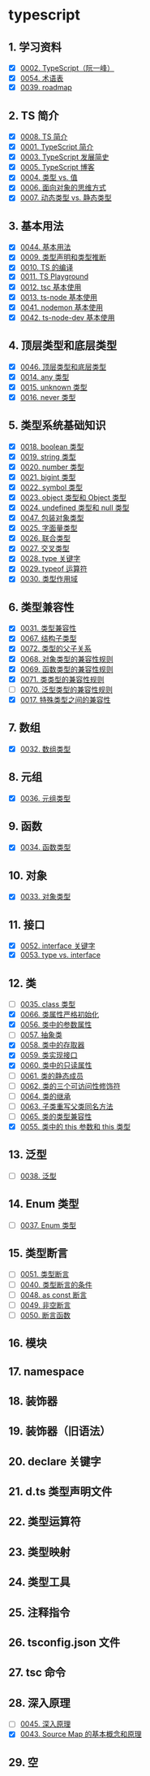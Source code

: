 # typescript


## 1. 学习资料

- [x] [0002. TypeScript（阮一峰）](https://tnotesjs.github.io/TNotes.typescript/notes/0002.%20TypeScript%EF%BC%88%E9%98%AE%E4%B8%80%E5%B3%B0%EF%BC%89/README)
- [x] [0054. 术语表](https://tnotesjs.github.io/TNotes.typescript/notes/0054.%20%E6%9C%AF%E8%AF%AD%E8%A1%A8/README)
- [x] [0039. roadmap](https://tnotesjs.github.io/TNotes.typescript/notes/0039.%20roadmap/README)

## 2. TS 简介

- [x] [0008. TS 简介](https://tnotesjs.github.io/TNotes.typescript/notes/0008.%20TS%20%E7%AE%80%E4%BB%8B/README)
- [x] [0001. TypeScript 简介](https://tnotesjs.github.io/TNotes.typescript/notes/0001.%20TypeScript%20%E7%AE%80%E4%BB%8B/README)
- [x] [0003. TypeScript 发展简史](https://tnotesjs.github.io/TNotes.typescript/notes/0003.%20TypeScript%20%E5%8F%91%E5%B1%95%E7%AE%80%E5%8F%B2/README)
- [x] [0005. TypeScript 博客](https://tnotesjs.github.io/TNotes.typescript/notes/0005.%20TypeScript%20%E5%8D%9A%E5%AE%A2/README)
- [x] [0004. 类型 vs. 值](https://tnotesjs.github.io/TNotes.typescript/notes/0004.%20%E7%B1%BB%E5%9E%8B%20vs.%20%E5%80%BC/README)
- [x] [0006. 面向对象的思维方式](https://tnotesjs.github.io/TNotes.typescript/notes/0006.%20%E9%9D%A2%E5%90%91%E5%AF%B9%E8%B1%A1%E7%9A%84%E6%80%9D%E7%BB%B4%E6%96%B9%E5%BC%8F/README)
- [x] [0007. 动态类型 vs. 静态类型](https://tnotesjs.github.io/TNotes.typescript/notes/0007.%20%E5%8A%A8%E6%80%81%E7%B1%BB%E5%9E%8B%20vs.%20%E9%9D%99%E6%80%81%E7%B1%BB%E5%9E%8B/README)

## 3. 基本用法

- [x] [0044. 基本用法](https://tnotesjs.github.io/TNotes.typescript/notes/0044.%20%E5%9F%BA%E6%9C%AC%E7%94%A8%E6%B3%95/README)
- [x] [0009. 类型声明和类型推断](https://tnotesjs.github.io/TNotes.typescript/notes/0009.%20%E7%B1%BB%E5%9E%8B%E5%A3%B0%E6%98%8E%E5%92%8C%E7%B1%BB%E5%9E%8B%E6%8E%A8%E6%96%AD/README)
- [x] [0010. TS 的编译](https://tnotesjs.github.io/TNotes.typescript/notes/0010.%20TS%20%E7%9A%84%E7%BC%96%E8%AF%91/README)
- [x] [0011. TS Playground](https://tnotesjs.github.io/TNotes.typescript/notes/0011.%20TS%20Playground/README)
- [x] [0012. tsc 基本使用](https://tnotesjs.github.io/TNotes.typescript/notes/0012.%20tsc%20%E5%9F%BA%E6%9C%AC%E4%BD%BF%E7%94%A8/README)
- [x] [0013. ts-node 基本使用](https://tnotesjs.github.io/TNotes.typescript/notes/0013.%20ts-node%20%E5%9F%BA%E6%9C%AC%E4%BD%BF%E7%94%A8/README)
- [x] [0041. nodemon 基本使用](https://tnotesjs.github.io/TNotes.typescript/notes/0041.%20nodemon%20%E5%9F%BA%E6%9C%AC%E4%BD%BF%E7%94%A8/README)
- [x] [0042. ts-node-dev 基本使用](https://tnotesjs.github.io/TNotes.typescript/notes/0042.%20ts-node-dev%20%E5%9F%BA%E6%9C%AC%E4%BD%BF%E7%94%A8/README)

## 4. 顶层类型和底层类型

- [x] [0046. 顶层类型和底层类型](https://tnotesjs.github.io/TNotes.typescript/notes/0046.%20%E9%A1%B6%E5%B1%82%E7%B1%BB%E5%9E%8B%E5%92%8C%E5%BA%95%E5%B1%82%E7%B1%BB%E5%9E%8B/README)
- [x] [0014. any 类型](https://tnotesjs.github.io/TNotes.typescript/notes/0014.%20any%20%E7%B1%BB%E5%9E%8B/README)
- [x] [0015. unknown 类型](https://tnotesjs.github.io/TNotes.typescript/notes/0015.%20unknown%20%E7%B1%BB%E5%9E%8B/README)
- [x] [0016. never 类型](https://tnotesjs.github.io/TNotes.typescript/notes/0016.%20never%20%E7%B1%BB%E5%9E%8B/README)

## 5. 类型系统基础知识

- [x] [0018. boolean 类型](https://tnotesjs.github.io/TNotes.typescript/notes/0018.%20boolean%20%E7%B1%BB%E5%9E%8B/README)
- [x] [0019. string 类型](https://tnotesjs.github.io/TNotes.typescript/notes/0019.%20string%20%E7%B1%BB%E5%9E%8B/README)
- [x] [0020. number 类型](https://tnotesjs.github.io/TNotes.typescript/notes/0020.%20number%20%E7%B1%BB%E5%9E%8B/README)
- [x] [0021. bigint 类型](https://tnotesjs.github.io/TNotes.typescript/notes/0021.%20bigint%20%E7%B1%BB%E5%9E%8B/README)
- [x] [0022. symbol 类型](https://tnotesjs.github.io/TNotes.typescript/notes/0022.%20symbol%20%E7%B1%BB%E5%9E%8B/README)
- [x] [0023. object 类型和 Object 类型](https://tnotesjs.github.io/TNotes.typescript/notes/0023.%20object%20%E7%B1%BB%E5%9E%8B%E5%92%8C%20Object%20%E7%B1%BB%E5%9E%8B/README)
- [x] [0024. undefined 类型和 null 类型](https://tnotesjs.github.io/TNotes.typescript/notes/0024.%20undefined%20%E7%B1%BB%E5%9E%8B%E5%92%8C%20null%20%E7%B1%BB%E5%9E%8B/README)
- [x] [0047. 包装对象类型](https://tnotesjs.github.io/TNotes.typescript/notes/0047.%20%E5%8C%85%E8%A3%85%E5%AF%B9%E8%B1%A1%E7%B1%BB%E5%9E%8B/README)
- [x] [0025. 字面量类型](https://tnotesjs.github.io/TNotes.typescript/notes/0025.%20%E5%AD%97%E9%9D%A2%E9%87%8F%E7%B1%BB%E5%9E%8B/README)
- [x] [0026. 联合类型](https://tnotesjs.github.io/TNotes.typescript/notes/0026.%20%E8%81%94%E5%90%88%E7%B1%BB%E5%9E%8B/README)
- [x] [0027. 交叉类型](https://tnotesjs.github.io/TNotes.typescript/notes/0027.%20%E4%BA%A4%E5%8F%89%E7%B1%BB%E5%9E%8B/README)
- [x] [0028. type 关键字](https://tnotesjs.github.io/TNotes.typescript/notes/0028.%20type%20%E5%85%B3%E9%94%AE%E5%AD%97/README)
- [x] [0029. typeof 运算符](https://tnotesjs.github.io/TNotes.typescript/notes/0029.%20typeof%20%E8%BF%90%E7%AE%97%E7%AC%A6/README)
- [x] [0030. 类型作用域](https://tnotesjs.github.io/TNotes.typescript/notes/0030.%20%E7%B1%BB%E5%9E%8B%E4%BD%9C%E7%94%A8%E5%9F%9F/README)

## 6. 类型兼容性

- [x] [0031. 类型兼容性](https://tnotesjs.github.io/TNotes.typescript/notes/0031.%20%E7%B1%BB%E5%9E%8B%E5%85%BC%E5%AE%B9%E6%80%A7/README)
- [x] [0067. 结构子类型](https://tnotesjs.github.io/TNotes.typescript/notes/0067.%20%E7%BB%93%E6%9E%84%E5%AD%90%E7%B1%BB%E5%9E%8B/README)
- [x] [0072. 类型的父子关系](https://tnotesjs.github.io/TNotes.typescript/notes/0072.%20%E7%B1%BB%E5%9E%8B%E7%9A%84%E7%88%B6%E5%AD%90%E5%85%B3%E7%B3%BB/README)
- [x] [0068. 对象类型的兼容性规则](https://tnotesjs.github.io/TNotes.typescript/notes/0068.%20%E5%AF%B9%E8%B1%A1%E7%B1%BB%E5%9E%8B%E7%9A%84%E5%85%BC%E5%AE%B9%E6%80%A7%E8%A7%84%E5%88%99/README)
- [x] [0069. 函数类型的兼容性规则](https://tnotesjs.github.io/TNotes.typescript/notes/0069.%20%E5%87%BD%E6%95%B0%E7%B1%BB%E5%9E%8B%E7%9A%84%E5%85%BC%E5%AE%B9%E6%80%A7%E8%A7%84%E5%88%99/README)
- [x] [0071. 类类型的兼容性规则](https://tnotesjs.github.io/TNotes.typescript/notes/0071.%20%E7%B1%BB%E7%B1%BB%E5%9E%8B%E7%9A%84%E5%85%BC%E5%AE%B9%E6%80%A7%E8%A7%84%E5%88%99/README)
- [ ] [0070. 泛型类型的兼容性规则](https://tnotesjs.github.io/TNotes.typescript/notes/0070.%20%E6%B3%9B%E5%9E%8B%E7%B1%BB%E5%9E%8B%E7%9A%84%E5%85%BC%E5%AE%B9%E6%80%A7%E8%A7%84%E5%88%99/README)
- [x] [0017. 特殊类型之间的兼容性](https://tnotesjs.github.io/TNotes.typescript/notes/0017.%20%E7%89%B9%E6%AE%8A%E7%B1%BB%E5%9E%8B%E4%B9%8B%E9%97%B4%E7%9A%84%E5%85%BC%E5%AE%B9%E6%80%A7/README)

## 7. 数组

- [x] [0032. 数组类型](https://tnotesjs.github.io/TNotes.typescript/notes/0032.%20%E6%95%B0%E7%BB%84%E7%B1%BB%E5%9E%8B/README)

## 8. 元组

- [x] [0036. 元组类型](https://tnotesjs.github.io/TNotes.typescript/notes/0036.%20%E5%85%83%E7%BB%84%E7%B1%BB%E5%9E%8B/README)

## 9. 函数

- [x] [0034. 函数类型](https://tnotesjs.github.io/TNotes.typescript/notes/0034.%20%E5%87%BD%E6%95%B0%E7%B1%BB%E5%9E%8B/README)

## 10. 对象

- [x] [0033. 对象类型](https://tnotesjs.github.io/TNotes.typescript/notes/0033.%20%E5%AF%B9%E8%B1%A1%E7%B1%BB%E5%9E%8B/README)

## 11. 接口

- [x] [0052. interface 关键字](https://tnotesjs.github.io/TNotes.typescript/notes/0052.%20interface%20%E5%85%B3%E9%94%AE%E5%AD%97/README)
- [x] [0053. type vs. interface](https://tnotesjs.github.io/TNotes.typescript/notes/0053.%20type%20vs.%20interface/README)

## 12. 类

- [ ] [0035. class 类型](https://tnotesjs.github.io/TNotes.typescript/notes/0035.%20class%20%E7%B1%BB%E5%9E%8B/README)
- [x] [0066. 类属性严格初始化](https://tnotesjs.github.io/TNotes.typescript/notes/0066.%20%E7%B1%BB%E5%B1%9E%E6%80%A7%E4%B8%A5%E6%A0%BC%E5%88%9D%E5%A7%8B%E5%8C%96/README)
- [x] [0056. 类中的参数属性](https://tnotesjs.github.io/TNotes.typescript/notes/0056.%20%E7%B1%BB%E4%B8%AD%E7%9A%84%E5%8F%82%E6%95%B0%E5%B1%9E%E6%80%A7/README)
- [ ] [0057. 抽象类](https://tnotesjs.github.io/TNotes.typescript/notes/0057.%20%E6%8A%BD%E8%B1%A1%E7%B1%BB/README)
- [x] [0058. 类中的存取器](https://tnotesjs.github.io/TNotes.typescript/notes/0058.%20%E7%B1%BB%E4%B8%AD%E7%9A%84%E5%AD%98%E5%8F%96%E5%99%A8/README)
- [x] [0059. 类实现接口](https://tnotesjs.github.io/TNotes.typescript/notes/0059.%20%E7%B1%BB%E5%AE%9E%E7%8E%B0%E6%8E%A5%E5%8F%A3/README)
- [x] [0060. 类中的只读属性](https://tnotesjs.github.io/TNotes.typescript/notes/0060.%20%E7%B1%BB%E4%B8%AD%E7%9A%84%E5%8F%AA%E8%AF%BB%E5%B1%9E%E6%80%A7/README)
- [ ] [0061. 类的静态成员](https://tnotesjs.github.io/TNotes.typescript/notes/0061.%20%E7%B1%BB%E7%9A%84%E9%9D%99%E6%80%81%E6%88%90%E5%91%98/README)
- [ ] [0062. 类的三个可访问性修饰符](https://tnotesjs.github.io/TNotes.typescript/notes/0062.%20%E7%B1%BB%E7%9A%84%E4%B8%89%E4%B8%AA%E5%8F%AF%E8%AE%BF%E9%97%AE%E6%80%A7%E4%BF%AE%E9%A5%B0%E7%AC%A6/README)
- [ ] [0064. 类的继承](https://tnotesjs.github.io/TNotes.typescript/notes/0064.%20%E7%B1%BB%E7%9A%84%E7%BB%A7%E6%89%BF/README)
- [ ] [0063. 子类重写父类同名方法](https://tnotesjs.github.io/TNotes.typescript/notes/0063.%20%E5%AD%90%E7%B1%BB%E9%87%8D%E5%86%99%E7%88%B6%E7%B1%BB%E5%90%8C%E5%90%8D%E6%96%B9%E6%B3%95/README)
- [ ] [0065. 类的类型兼容性](https://tnotesjs.github.io/TNotes.typescript/notes/0065.%20%E7%B1%BB%E7%9A%84%E7%B1%BB%E5%9E%8B%E5%85%BC%E5%AE%B9%E6%80%A7/README)
- [x] [0055. 类中的 this 参数和 this 类型](https://tnotesjs.github.io/TNotes.typescript/notes/0055.%20%E7%B1%BB%E4%B8%AD%E7%9A%84%20this%20%E5%8F%82%E6%95%B0%E5%92%8C%20this%20%E7%B1%BB%E5%9E%8B/README)

## 13. 泛型

- [ ] [0038. 泛型](https://tnotesjs.github.io/TNotes.typescript/notes/0038.%20%E6%B3%9B%E5%9E%8B/README)

## 14. Enum 类型

- [ ] [0037. Enum 类型](https://tnotesjs.github.io/TNotes.typescript/notes/0037.%20Enum%20%E7%B1%BB%E5%9E%8B/README)

## 15. 类型断言

- [ ] [0051. 类型断言](https://tnotesjs.github.io/TNotes.typescript/notes/0051.%20%E7%B1%BB%E5%9E%8B%E6%96%AD%E8%A8%80/README)
- [ ] [0040. 类型断言的条件](https://tnotesjs.github.io/TNotes.typescript/notes/0040.%20%E7%B1%BB%E5%9E%8B%E6%96%AD%E8%A8%80%E7%9A%84%E6%9D%A1%E4%BB%B6/README)
- [ ] [0048. as const 断言](https://tnotesjs.github.io/TNotes.typescript/notes/0048.%20as%20const%20%E6%96%AD%E8%A8%80/README)
- [ ] [0049. 非空断言](https://tnotesjs.github.io/TNotes.typescript/notes/0049.%20%E9%9D%9E%E7%A9%BA%E6%96%AD%E8%A8%80/README)
- [ ] [0050. 断言函数](https://tnotesjs.github.io/TNotes.typescript/notes/0050.%20%E6%96%AD%E8%A8%80%E5%87%BD%E6%95%B0/README)

## 16. 模块

## 17. namespace

## 18. 装饰器

## 19. 装饰器（旧语法）

## 20. declare 关键字

## 21. d.ts 类型声明文件

## 22. 类型运算符

## 23. 类型映射

## 24. 类型工具

## 25. 注释指令

## 26. tsconfig.json 文件

## 27. tsc 命令

## 28. 深入原理

- [ ] [0045. 深入原理](https://tnotesjs.github.io/TNotes.typescript/notes/0045.%20%E6%B7%B1%E5%85%A5%E5%8E%9F%E7%90%86/README)
- [x] [0043. Source Map 的基本概念和原理](https://tnotesjs.github.io/TNotes.typescript/notes/0043.%20Source%20Map%20%E7%9A%84%E5%9F%BA%E6%9C%AC%E6%A6%82%E5%BF%B5%E5%92%8C%E5%8E%9F%E7%90%86/README)

## 29. 空
